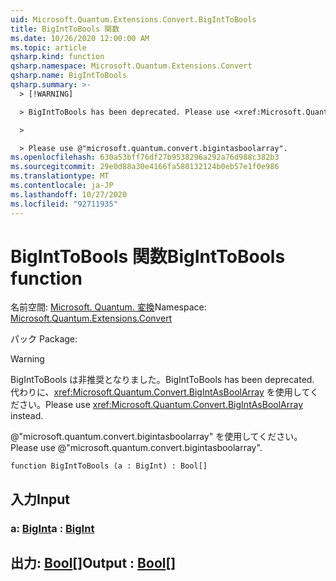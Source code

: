 ```yaml
---
uid: Microsoft.Quantum.Extensions.Convert.BigIntToBools
title: BigIntToBools 関数
ms.date: 10/26/2020 12:00:00 AM
ms.topic: article
qsharp.kind: function
qsharp.namespace: Microsoft.Quantum.Extensions.Convert
qsharp.name: BigIntToBools
qsharp.summary: >-
  > [!WARNING]

  > BigIntToBools has been deprecated. Please use <xref:Microsoft.Quantum.Convert.BigIntAsBoolArray> instead.

  >

  > Please use @"microsoft.quantum.convert.bigintasboolarray".
ms.openlocfilehash: 630a53bff76df27b9538296a292a76d988c382b3
ms.sourcegitcommit: 29e0d88a30e4166fa580132124b0eb57e1f0e986
ms.translationtype: MT
ms.contentlocale: ja-JP
ms.lasthandoff: 10/27/2020
ms.locfileid: "92711935"
---
```

# <a name="biginttobools-function"></a><span data-ttu-id="76fe4-102">BigIntToBools 関数</span><span class="sxs-lookup"><span data-stu-id="76fe4-102">BigIntToBools function</span></span>

<span data-ttu-id="76fe4-103">名前空間: [Microsoft. Quantum. 変換](xref:Microsoft.Quantum.Extensions.Convert)</span><span class="sxs-lookup"><span data-stu-id="76fe4-103">Namespace: [Microsoft.Quantum.Extensions.Convert](xref:Microsoft.Quantum.Extensions.Convert)</span></span>

<span data-ttu-id="76fe4-104">パック [](https://nuget.org/packages/)</span><span class="sxs-lookup"><span data-stu-id="76fe4-104">Package: [](https://nuget.org/packages/)</span></span>


> [!WARNING]
> <span data-ttu-id="76fe4-105">BigIntToBools は非推奨となりました。</span><span class="sxs-lookup"><span data-stu-id="76fe4-105">BigIntToBools has been deprecated.</span></span> <span data-ttu-id="76fe4-106">代わりに、<xref:Microsoft.Quantum.Convert.BigIntAsBoolArray> を使用してください。</span><span class="sxs-lookup"><span data-stu-id="76fe4-106">Please use <xref:Microsoft.Quantum.Convert.BigIntAsBoolArray> instead.</span></span>
>
> <span data-ttu-id="76fe4-107">@"microsoft.quantum.convert.bigintasboolarray" を使用してください。</span><span class="sxs-lookup"><span data-stu-id="76fe4-107">Please use @"microsoft.quantum.convert.bigintasboolarray".</span></span>



```qsharp
function BigIntToBools (a : BigInt) : Bool[]
```


## <a name="input"></a><span data-ttu-id="76fe4-108">入力</span><span class="sxs-lookup"><span data-stu-id="76fe4-108">Input</span></span>

### <a name="a--bigint"></a><span data-ttu-id="76fe4-109">a: [BigInt](xref:microsoft.quantum.lang-ref.bigint)</span><span class="sxs-lookup"><span data-stu-id="76fe4-109">a : [BigInt](xref:microsoft.quantum.lang-ref.bigint)</span></span>





## <a name="output--bool"></a><span data-ttu-id="76fe4-110">出力: [Bool](xref:microsoft.quantum.lang-ref.bool)[]</span><span class="sxs-lookup"><span data-stu-id="76fe4-110">Output : [Bool](xref:microsoft.quantum.lang-ref.bool)[]</span></span>

